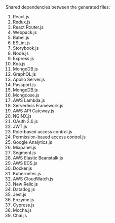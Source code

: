 Shared dependencies between the generated files:

1. React.js
2. Redux.js
3. React Router.js
4. Webpack.js
5. Babel.js
6. ESLint.js
7. Storybook.js
8. Node.js
9. Express.js
10. Koa.js
11. MongoDB.js
12. GraphQL.js
13. Apollo Server.js
14. Passport.js
15. MongoDB.js
16. Mongoose.js
17. AWS Lambda.js
18. Serverless Framework.js
19. AWS API Gateway.js
20. NGINX.js
21. OAuth 2.0.js
22. JWT.js
23. Role-based access control.js
24. Permission-based access control.js
25. Google Analytics.js
26. Mixpanel.js
27. Segment.js
28. AWS Elastic Beanstalk.js
29. AWS ECS.js
30. Docker.js
31. Kubernetes.js
32. AWS CloudWatch.js
33. New Relic.js
34. Datadog.js
35. Jest.js
36. Enzyme.js
37. Cypress.js
38. Mocha.js
39. Chai.js